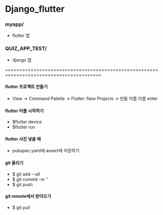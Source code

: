 # Django_flutter

### myapp/
- flutter 앱

### QUIZ_APP_TEST/
- django 앱

========================================================================================

#### flutter 프로젝트 만들기
- View -> Command Palette -> Flutter: New Projects -> 만들 어플 이름 enter

#### flutter 어플 시작하기
- $flutter device
- $flutter run

#### flutter 사진 넣을 때
- pubspec.yaml에 assert에 저장하기

#### git 올리기
- $ git add --all
- $ git commit -m ''
- $ git push 

#### git remote에서 받아오기
- $ git pull

